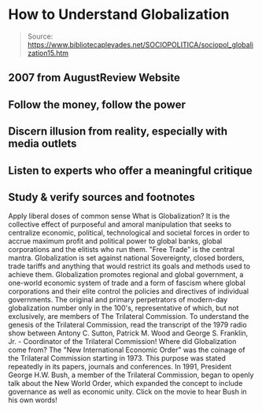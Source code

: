 # How to Understand Globalization

> Source: https://www.bibliotecapleyades.net/SOCIOPOLITICA/sociopol_globalization15.htm

2007
from
AugustReview Website
-
Follow the money, follow the
power
-
Discern illusion from
reality, especially with media outlets
-
Listen to experts who offer
a meaningful critique
-
Study & verify sources and
footnotes
-
Apply liberal doses of
common sense
What is Globalization?
It is the collective effect of purposeful and
amoral manipulation that seeks to centralize economic, political,
technological and societal forces in order to accrue maximum profit and
political power to
global banks, global corporations and
the elitists who
run them.
"Free Trade" is the central mantra. Globalization is set against national
Sovereignty, closed borders, trade tariffs and anything that would restrict
its goals and methods used to achieve them.
Globalization promotes regional and global government, a one-world economic
system of trade and a form of fascism where global corporations and their
elite control the policies and directives of individual governments.
The original and primary perpetrators of modern-day globalization number
only in the 100's, representative of which, but not exclusively, are
members of The Trilateral Commission.
To understand the genesis of the Trilateral Commission, read the
transcript of the
1979 radio show between Antony C. Sutton, Patrick M.
Wood and George S. Franklin, Jr. - Coordinator of the Trilateral Commission!
Where did
Globalization come from?
The "New International Economic Order" was the
coinage of the Trilateral Commission starting in 1973. This purpose was
stated repeatedly in its papers, journals and conferences.
In 1991, President
George H.W. Bush, a member of the
Trilateral Commission, began to openly talk about the
New
World Order, which expanded the concept to include governance as
well as economic unity.
Click on the movie to hear Bush in his own
words!
